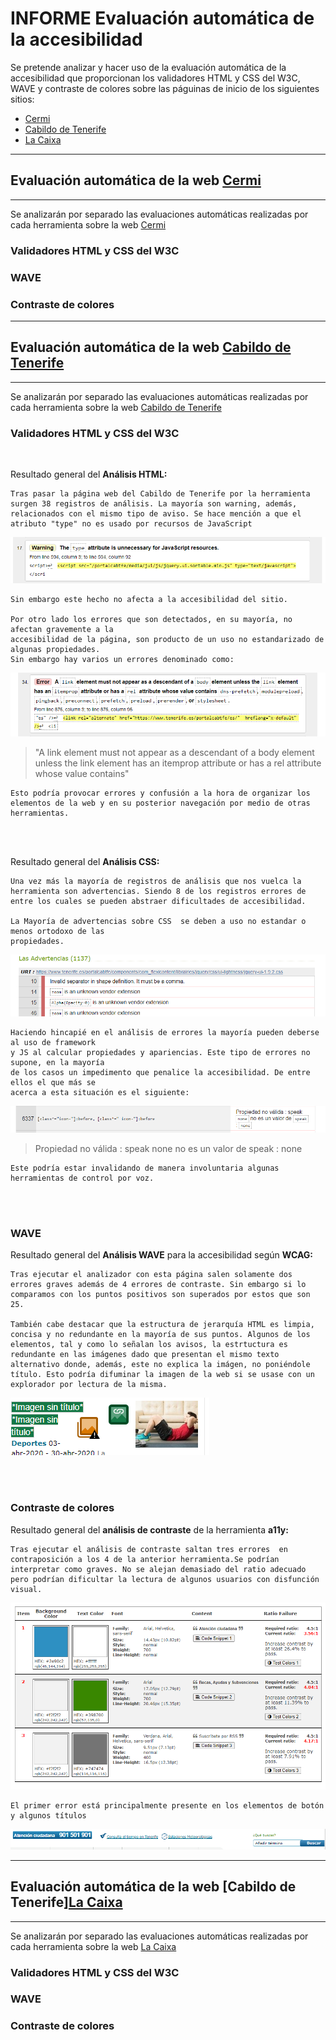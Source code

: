 
# INFORME Evaluación automática de la accesibilidad

Se pretende analizar y hacer uso de la evaluación automática de la accesibilidad que proporcionan los validadores HTML y CSS del W3C, WAVE y contraste de colores sobre las páguinas de inicio de los siguientes sitios:

- [Cermi]("https://www.cermi.es")
- [Cabildo de Tenerife]("https://www.tenerife.es/portalcabtfe/es/")
- [La Caixa]("https://www.caixabank.es/index_es.html")

***
## Evaluación automática de la web [Cermi]("https://www.cermi.es")
***

Se analizarán por separado las evaluaciones automáticas realizadas por cada herramienta sobre la web [Cermi]("https://www.cermi.es")

### Validadores HTML y CSS del W3C

### WAVE

### Contraste de colores












***
## Evaluación automática de la web [Cabildo de Tenerife]("https://www.tenerife.es/portalcabtfe/es/")
***

Se analizarán por separado las evaluaciones automáticas realizadas por cada herramienta sobre la web [Cabildo de Tenerife]("https://www.tenerife.es/portalcabtfe/es/")

### Validadores HTML y CSS del W3C

<br>

Resultado general del **Análisis HTML:**

    Tras pasar la página web del Cabildo de Tenerife por la herramienta surgen 38 registros de análisis. La mayoría son warning, además, relacionados con el mismo tipo de aviso. Se hace mención a que el atributo "type" no es usado por recursos de JavaScript

![warn-img-cabildo]( ../public/media/img/warn-img-cabildo.png "imagen que ejemplifica el anterior punto, se puede ver un warning en color amarillo exponiendo lo antes explicado")

    Sin embargo este hecho no afecta a la accesibilidad del sitio.

    Por otro lado los errores que son detectados, en su mayoría, no afectan gravemente a la 
    accesibilidad de la página, son producto de un uso no estandarizado de algunas propiedades.
    Sin embargo hay varios un errores denominado como:
![err-img-cabildo]( ../public/media/img/err-img-cabildo.png "imagen que ejemplifica el      anterior punto, se puede ver un error en color rojo exponiendo lo antes explicado")

>"A link element must not appear as a descendant of a 
    body element unless the link element has an itemprop attribute or has a rel attribute whose 
    value contains"

    Esto podría provocar errores y confusión a la hora de organizar los elementos de la web y en su posterior navegación por medio de otras herramientas.

<br>
<br>

Resultado general del **Análisis CSS:**
    
    Una vez más la mayoría de registros de análisis que nos vuelca la herramienta son advertencias. Siendo 8 de los registros errores de entre los cuales se pueden abstraer dificultades de accesibilidad.

    La Mayoría de advertencias sobre CSS  se deben a uso no estandar o menos ortodoxo de las 
    propiedades.

![css-warngs-img]( ../public/media/img/css-warngs-img.png)

    Haciendo hincapié en el análisis de errores la mayoría pueden deberse al uso de framework
    y JS al calcular propiedades y apariencias. Este tipo de errores no supone, en la mayoría
    de los casos un impedimento que penalice la accesibilidad. De entre ellos el que más se 
    acerca a esta situación es el siguiente:

![css-err-img]( ../public/media/img/css-err-img.png)
>   Propiedad no válida : speak none no es un valor de speak : none

    Este podría estar invalidando de manera involuntaria algunas herramientas de control por voz.


<br>
<br>

### WAVE

Resultado general del **Análisis WAVE** para la accesibilidad según **WCAG:**

    Tras ejecutar el analizador con esta página salen solamente dos errores graves además de 4 errores de contraste. Sin embargo si lo comparamos con los puntos positivos son superados por estos que son 25.

    También cabe destacar que la estructura de jerarquía HTML es limpia, concisa y no redundante en la mayoría de sus puntos. Algunos de los elementos, tal y como lo señalan los avisos, la estrtuctura es redundante en las imágenes dado que presentan el mismo texto alternativo donde, además, este no explica la imágen, no poniéndole título. Esto podría difuminar la imagen de la web si se usase con un explorador por lectura de la misma.

![notitle-warn-img]( ../public/media/img/notitle-warn-img.png)

<br>
<br>

### Contraste de colores

Resultado general del **análisis de contraste** de la herramienta **a11y:**

    Tras ejecutar el análisis de contraste saltan tres errores  en contraposición a los 4 de la anterior herramienta.Se podrían interpretar como graves. No se alejan demasiado del ratio adecuado pero podrían dificultar la lectura de algunos usuarios con disfunción visual.

![contrast-cab-img]( ../public/media/img/contrast-cab-img.png)

    El primer error está principalmente presente en los elementos de botón y algunos títulos

![contrast-cab-example]( ../public/media/img/contrast-cab-example.png)





***
## Evaluación automática de la web [Cabildo de Tenerife][La Caixa]("https://www.caixabank.es/index_es.html")

***

Se analizarán por separado las evaluaciones automáticas realizadas por cada herramienta sobre la web [La Caixa]("https://www.caixabank.es/index_es.html")

### Validadores HTML y CSS del W3C

### WAVE

### Contraste de colores